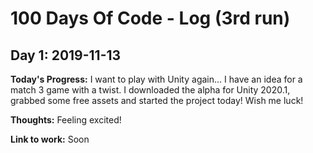 # 100 Days Of Code - Log (3rd run)

## Day 1: 2019-11-13

**Today's Progress:** I want to play with Unity again... I have an idea for a match 3 game with a twist. I downloaded the alpha for Unity 2020.1, grabbed some free assets and started the project today! Wish me luck!

**Thoughts:** Feeling excited!

**Link to work:** Soon